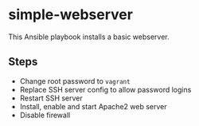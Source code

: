 # simple-webserver
This Ansible playbook installs a basic webserver.

## Steps
- Change root password to ``vagrant``
- Replace SSH server config to allow password logins
- Restart SSH server
- Install, enable and start Apache2 web server
- Disable firewall

